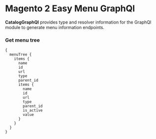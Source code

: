 # Magento 2 Easy Menu GraphQl

**CatalogGraphQl** provides type and resolver information for the GraphQl module
to generate menu information endpoints.

### Get menu tree
```
{
  menuTree {
    items {
      name
      id
      url
      type
      parent_id
      items {
        name
        id
        url
        type
        parent_id
        is_active
        value
      }
    }
  }
}
```
